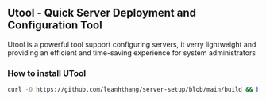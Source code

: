 ## Utool - Quick Server Deployment and Configuration Tool

Utool is a powerful tool support configuring servers, it verry lightweight and providing an efficient and time-saving experience for system administrators

### How to install UTool

```bash
curl -O https://github.com/leanhthang/server-setup/blob/main/build && bash install
```
